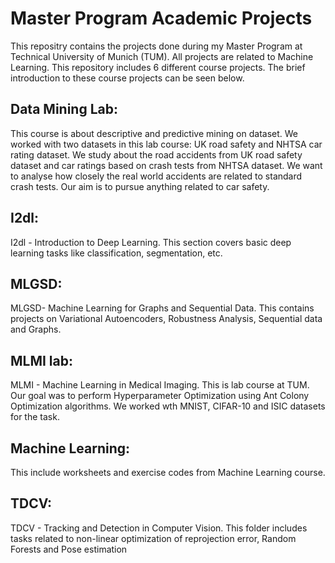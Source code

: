 # Master Program Academic Projects

This repositry contains the projects done during my Master Program at Technical University of Munich (TUM). All projects are related to Machine Learning. This repository includes 6 different course projects. The brief introduction to these course projects can be seen below.

## Data Mining Lab:
This course is about descriptive and predictive mining on dataset. We worked with two datasets in this lab course: UK road safety and NHTSA car rating dataset. We study about the road accidents from UK road safety dataset and car ratings based on crash tests from NHTSA dataset. We want to analyse how closely the real world accidents are related to standard crash tests. Our aim is to pursue anything related to car safety.

## I2dl:
I2dl -  Introduction to Deep Learning. This section covers basic deep learning tasks like classification, segmentation, etc.

## MLGSD:
MLGSD- Machine Learning for Graphs and Sequential Data. This contains projects on  Variational Autoencoders, Robustness Analysis, Sequential data and Graphs.

## MLMI lab:
MLMI - Machine Learning in Medical Imaging. This is lab course at TUM. Our goal was to perform Hyperparameter Optimization using Ant Colony Optimization algorithms. We worked wth MNIST, CIFAR-10 and ISIC datasets for the task.

## Machine Learning:
This include worksheets and exercise codes from Machine Learning course.

## TDCV:
TDCV - Tracking and Detection in Computer Vision. This folder includes tasks related to non-linear optimization of reprojection error, Random Forests and Pose estimation

